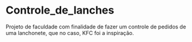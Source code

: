 # Controle_de_lanches
Projeto de faculdade com finalidade de fazer um controle de pedidos de uma lanchonete, que no caso, KFC foi a inspiração.
